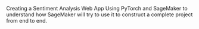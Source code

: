 
Creating a Sentiment Analysis Web App
Using PyTorch and SageMaker to understand how SageMaker will try to use it to construct a complete project from end to end. 
